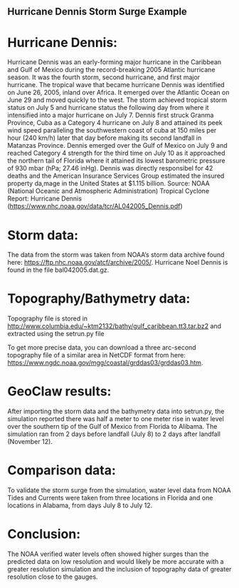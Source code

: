 ## Hurricane Dennis Storm Surge Example


# Hurricane Dennis:
Hurricane Dennis was an early-forming major hurricane in the Caribbean and Gulf of Mexico during the record-breaking 2005 Atlantic hurricane season. It was the fourth storm, second hurricane, and first major hurricane. The tropical wave that became hurricane Dennis was identified on June 26, 2005, inland over Africa. It emerged over the Atlantic Ocean on June 29 and moved quickly to the west. The storm achieved tropical storm status on July 5 and hurricane status the following day from where it intensified into a major hurricane on July 7. Dennis first struck Granma Province, Cuba as a Category 4 hurricane on July 8 and attained its peek wind speed paralleling the southwestern coast of cuba at 150 miles per hour (240 km/h) later that day before making its second landfall in Matanzas Province. Dennis emerged over the Gulf of Mexico on July 9 and reached Category 4 strength for the third time on July 10 as it approached the northern tail of Florida where it attained its lowest barometric pressure of 930 mbar (hPa; 27.46 inHg). Dennis was directly responsibel for 42 deaths and the American Insurance Services Group estimated the insured property da,mage in the United States at $1.115 billion.
Source: NOAA (National Oceanic and Atmospheric Administration) Tropical Cyclone Report: Hurricane Dennis (https://www.nhc.noaa.gov/data/tcr/AL042005_Dennis.pdf)


# Storm data:
The data from the storm was taken from NOAA’s storm data archive found here: https://ftp.nhc.noaa.gov/atcf/archive/2005/. Hurricane Noel Dennis is found in the file bal042005.dat.gz. 


# Topography/Bathymetry data:
Topography file is stored in http://www.columbia.edu/~ktm2132/bathy/gulf_caribbean.tt3.tar.bz2 and extracted using the setrun.py file

To get more precise data, you can download a three arc-second topography file of a similar area in NetCDF format from here: https://www.ngdc.noaa.gov/mgg/coastal/grddas03/grddas03.htm.

# GeoClaw results:
After importing the storm data and the bathymetry data into setrun.py, the simulation reported there was half a meter to one meter rise in water level over the southern tip of the Gulf of Mexico from Florida to Alibama. The simulation ran from 2 days before landfall (July 8) to 2 days after landfall (November 12).

# Comparison data:
To validate the storm surge from the simulation, water level data from NOAA Tides and Currents were taken from three locations in Florida and one locations in Alabama, from days July 8 to July 12.


# Conclusion:
The NOAA verified water levels often showed higher surges than the predicted data on low resolution and would likely be more accurate with a greater resolution simulation and the inclusion of topography data of greater resolution close to the gauges. 
